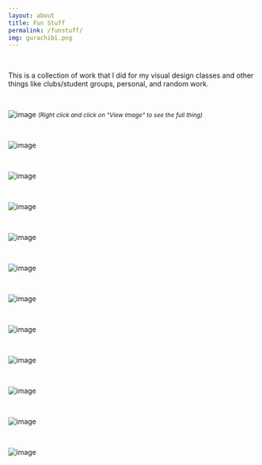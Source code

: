 ```yaml
---
layout: about
title: Fun Stuff
permalink: /funstuff/
img: gurachibi.png
---
```


<br>

This is a collection of work that I did for my visual design classes and other things like clubs/student groups, personal, and random work.

<br>

![image]({{site.baseurl}}/assets/img/fn-st-1.png)
<i style="font-size:12px;">(Right click and click on "View Image" to see the full thing)</i>

<br>

![image]({{site.baseurl}}/assets/img/fn-st-2.png)

<br>

![image]({{site.baseurl}}/assets/img/fn-st-3.png)

<br>

![image]({{site.baseurl}}/assets/img/fn-st-1.png)

<br>

![image]({{site.baseurl}}/assets/img/fn-st-4.png)

<br>

![image]({{site.baseurl}}/assets/img/fn-st-5.png)

<br>

![image]({{site.baseurl}}/assets/img/fn-st-6.png)

<br>

![image]({{site.baseurl}}/assets/img/fn-st-7.gif)

<br>

![image]({{site.baseurl}}/assets/img/fn-st-8.gif)

<br>

![image]({{site.baseurl}}/assets/img/fn-st-9.png)

<br>

![image]({{site.baseurl}}/assets/img/fn-st-10.png)

<br>

![image]({{site.baseurl}}/assets/img/fn-st-11.png)

<br>

